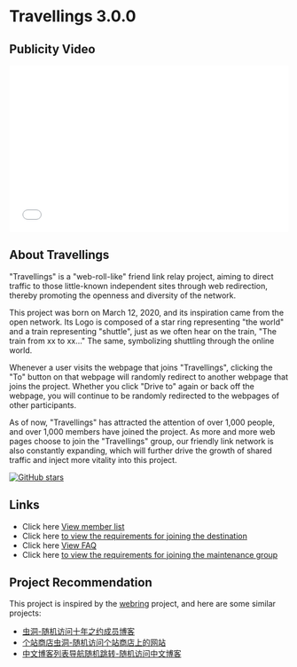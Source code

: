 # Travellings 3.0.0

## Publicity Video

<iframe src="//player.bilibili.com/player.html?aid=924428846&bvid=BV17T4y1t7bD&cid=1423471734&p=1" scrolling="no" border="0" frameborder="no" framespacing="0" allowfullscreen="true" width="100%" height="300px"> </iframe>

## About Travellings

"Travellings" is a "web-roll-like" friend link relay project, aiming to direct traffic to those little-known independent sites through web redirection, thereby promoting the openness and diversity of the network.

This project was born on March 12, 2020, and its inspiration came from the open network.  Its Logo is composed of a star ring representing "the world" and a train representing "shuttle", just as we often hear on the train, "The train from xx to xx..."  The same, symbolizing shuttling through the online world.

Whenever a user visits the webpage that joins "Travellings", clicking the "To" button on that webpage will randomly redirect to another webpage that joins the project.  Whether you click "Drive to" again or back off the webpage, you will continue to be randomly redirected to the webpages of other participants.

As of now, "Travellings" has attracted the attention of over 1,000 people, and over 1,000 members have joined the project.  As more and more web pages choose to join the "Travellings" group, our friendly link network is also constantly expanding, which will further drive the growth of shared traffic and inject more vitality into this project.

[![GitHub stars](https://img.shields.io/github/stars/travellings-link/travellings?style=social)](https://github.com/travellings-link/travellings/stargazers)

## Links

- Click here [View member list](https://list.travellings.cn)
- Click here [to view the requirements for joining the destination](https://www.travellings.cn/en_US/docs/join)
- Click here [View FAQ](https://www.travellings.cn/en_US/docs/qa)
- Click here [to view the requirements for joining the  maintenance group](https://www.travellings.cn/en_US/docs/toyou)

## Project Recommendation

This project is inspired by the [webring](https://github.com/XXIIVV/webring) project, and here are some similar projects:

- [虫洞-随机访问十年之约成员博客](https://www.foreverblog.cn/notice/16.html)
- [个站商店虫洞-随机访问个站商店上的网站](https://storeweb.cn/s/1818)
- [中文博客列表导航随机跳转-随机访问中文博客](https://zhblogs.ohyee.cc/go)
